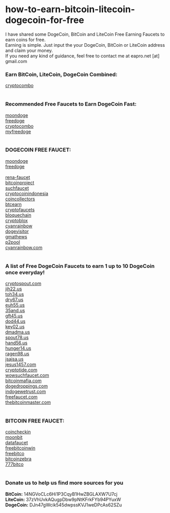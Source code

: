 how-to-earn-bitcoin-litecoin-dogecoin-for-free
==============================================

I have shared some DogeCoin, BitCoin and LiteCoin Free Earning Faucets to earn coins for free.<br>
Earning is simple. Just input the your DogeCoin, BitCoin or LiteCoin address and claim your money.<br>
If you need any kind of guidance, feel free to contact me at eapro.net [at] gmail.com<br>

<h3>Earn BitCoin, LiteCoin, DogeCoin Combined:</h3>
<a href="http://www.cryptocombo.com/?a=2907 EVERY HOUR">cryptocombo</a><br><br>

<h3>Recommended Free Faucets to Earn DogeCoin Fast:</h3>
<a href="http://moondoge.co.in/?ref=32d2e46d5e50">moondoge</a><br>
<a href="http://freedoge.co.in/?r=98513">freedoge</a><br>
<a href="http://www.cryptocombo.com/?a=2907">cryptocombo</a><br>
<a href="http://myfreedoge.com/?r=11828">myfreedoge</a><br><br>

<h3>DOGECOIN FREE FAUCET:</h3>
<a href="http://moondoge.co.in/?ref=32d2e46d5e50 EVERY 5 MINUTE">moondoge</a><br>
<a href="http://freedoge.co.in/?r=98513 EVERY HOUR">freedoge</a><br>
<a href="http://myfreedoge.com/?r=11828"></a><br>
<a href="http://doge.rena-faucet.com/index.php?id=28966 EVERY HOUR">rena-faucet</a><br>
<a href="http://wow.bitcoinproject.net/ EVERY HOUR">bitcoinproject</a><br>
<a href="http://suchfaucet.nf-soft.cz/index.php EVERY HOUR">suchfaucet</a><br>
<a href="http://cryptocoinindonesia.org/doge/faucet/?r=DHYvPfQkPpsr7U3oszKUNzWGqFAV3oDd3k">cryptocoinindonesia</a><br>
<a href="http://dogecoins.coincollectors.info/?id=1550">coincollectors</a><br>
<a href="http://doge.btcearn.ml/?r=DHYvPfQkPpsr7U3oszKUNzWGqFAV3oDd3k">btcearn</a><br>
<a href="http://www.cryptofaucets.co/dogecoin?r=DJn47gWcik545dwpssKVJ1weDPcAs62SZu">cryptofaucets</a><br>
<a href="http://doge.bloquechain.com/?r=DJn47gWcik545dwpssKVJ1weDPcAs62SZu">bloquechain</a><br>
<a href="http://www.cryptoblox.com/faucets/DogeCoin/?r=DJn47gWcik545dwpssKVJ1weDPcAs62SZu">cryptoblox</a><br>
<a href="http://www.cyanrainbow.com/?id=364393">cyanrainbow</a><br>
<a href="http://www.dogevisitor.tk/?r=6080">dogevisitor</a><br>
<a href="http://doge.gmathews.com">gmathews</a><br>
<a href="http://dogecoin-p2pool.com:8080/">p2pool</a><br>
<a href="http://www.cyanrainbow.com/?id=362999">cyanrainbow.com</a><br><br>

<h3>A list of Free DogeCoin Faucets to earn 1 up to 10 DogeCoin once everyday!</h3>
<a href="http://cryptospout.com/faucet.php?coin=DOGE&id=1270">cryptospout.com</a><br>
<a href="http://jih22.us/faucet.php?coin=DOGE">jih22.us</a><br>
<a href="http://toh34.us/faucet.php?coin=DOGE">toh34.us</a><br>
<a href="http://dry67.us/faucet.php?coin=DOGE">dry67.us</a><br>
<a href="http://euh55.us/faucet.php?coin=DOGE">euh55.us</a><br>
<a href="http://35and.us/faucet.php?coin=DOGE">35and.us</a><br>
<a href="http://gft45.us/faucet.php?coin=DOGE">gft45.us</a><br>
<a href="http://dod44.us/faucet.php?coin=DOGE">dod44.us</a><br>
<a href="http://key02.us/faucet.php?coin=DOGE">key02.us</a><br>
<a href="http://dmadma.us/faucet.php?coin=DOGE">dmadma.us</a><br>
<a href="http://spout78.us/faucet.php?coin=DOGE">spout78.us</a><br>
<a href="http://hand56.us/faucet.php?coin=DOGE">hand56.us</a><br>
<a href="http://hunger14.us/faucet.php?coin=DOGE">hunger14.us</a><br>
<a href="http://ragen98.us/faucet.php?coin=DOGE">ragen98.us</a><br>
<a href="http://jsajsa.us/faucet.php?coin=DOGE">jsajsa.us</a><br>
<a href="http://jesus1457.com/faucet.php?coin=DOGE">jesus1457.com</a><br>
<a href="http://cryptotide.com/faucet.php?coin=DOGE">cryptotide.com</a><br>
<a href="http://wowsuchfaucet.com.ar/">wowsuchfaucet.com</a><br>
<a href="http://bitcoinmafia.com/bitcoin-mafias-free-dogecoin-faucet/">bitcoinmafia.com</a><br>
<a href="http://dogedroppings.com/">dogedroppings.com</a><br>
<a href="http://indogewetrust.com/">indogewetrust.com</a><br>
<a href="http://doge.freefaucet.com.ar/">freefaucet.com</a><br>
<a href="http://www.thebitcoinmaster.com/dogecoin/">thebitcoinmaster.com</a><br><br>


<h3>BITCOIN FREE FAUCET:</h3>
<a href="http://coincheckin.com/?r=98de7a3ffa EVERY 5 MINUTE">coincheckin</a><br>
<a href="http://moonbit.co.in/?ref=66433a0a9954 EVERY 5 MINUTE">moonbit</a><br>
<a href="https://datafaucet.info/?id=632467 EVERY HOUR">datafaucet</a><br>
<a href="http://freebitcoinwin.com/?r=57614 EVERY HOUR">freebitcoinwin</a><br>
<a href="http://freebitco.in/?r=839239 EVERY HOUR">freebitco</a><br>
<a href="http://faucet.bitcoinzebra.com/?ref=e201e394059e EVERY HOUR">bitcoinzebra</a><br>
<a href="https://777bitco.in/?Referrer=62703 EVERY HOUR">777bitco</a><br><br>


<h3>Donate us to help us find more sources for you</h3>
<b>BitCoin:</b> 14NGVoCLc6Hi1P3CqyB1HwZBGLAXW7U7cj<br>
<b>LiteCoin:</b> 37zVhUvkAQugpDbw9pNtKFrkFYb94PYuxW<br>
<b>DogeCoin:</b> DJn47gWcik545dwpssKVJ1weDPcAs62SZu
